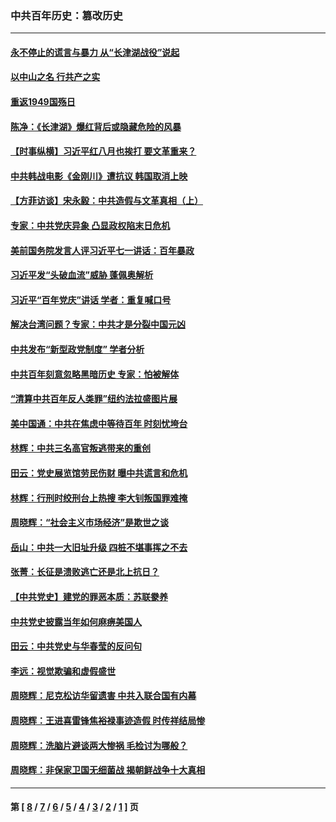 ### 中共百年历史：篡改历史
---
#### [永不停止的谎言与暴力 从“长津湖战役”说起](../../pages/nf1176115/n13494094.md?09050430) 
#### [以中山之名 行共产之实](../../pages/nf1176115/n13346437.md?09050430) 
#### [重返1949国殇日](../../pages/nf1176115/n13346372.md?09050430) 
#### [陈净：《长津湖》爆红背后或隐藏危险的风暴](../../pages/nf1176115/n13314364.md?09050430) 
#### [【时事纵横】习近平红八月也挨打 要文革重来？](../../pages/nf1176115/n13231393.md?09050430) 
#### [中共韩战电影《金刚川》遭抗议 韩国取消上映](../../pages/nf1176115/n13219114.md?09050430) 
#### [【方菲访谈】宋永毅：中共造假与文革真相（上）](../../pages/nf1176115/n13200760.md?09050430) 
#### [专家：中共党庆异象 凸显政权陷末日危机](../../pages/nf1176115/n13067084.md?09050430) 
#### [美前国务院发言人评习近平七一讲话：百年暴政](../../pages/nf1176115/n13066986.md?09050430) 
#### [习近平发“头破血流”威胁 蓬佩奥解析](../../pages/nf1176115/n13063604.md?09050430) 
#### [习近平“百年党庆”讲话 学者：重复喊口号](../../pages/nf1176115/n13061411.md?09050430) 
#### [解决台湾问题？专家：中共才是分裂中国元凶](../../pages/nf1176115/n13060811.md?09050430) 
#### [中共发布“新型政党制度” 学者分析](../../pages/nf1176115/n13056354.md?09050430) 
#### [中共百年刻意忽略黑暗历史 专家：怕被解体](../../pages/nf1176115/n13056056.md?09050430) 
#### [“清算中共百年反人类罪”纽约法拉盛图片展](../../pages/nf1176115/n13052220.md?09050430) 
#### [美中国通：中共在焦虑中等待百年 时刻忧垮台](../../pages/nf1176115/n13048820.md?09050430) 
#### [林辉：中共三名高官叛逃带来的重创](../../pages/nf1176115/n13035206.md?09050430) 
#### [田云：党史展览馆劳民伤财 曝中共谎言和危机](../../pages/nf1176115/n13033900.md?09050430) 
#### [林辉：行刑时绞刑台上热搜 李大钊叛国罪难掩](../../pages/nf1176115/n13031965.md?09050430) 
#### [周晓辉：“社会主义市场经济”是欺世之谈](../../pages/nf1176115/n13024090.md?09050430) 
#### [岳山：中共一大旧址升级 四桩不堪事挥之不去](../../pages/nf1176115/n13021697.md?09050430) 
#### [张菁：长征是溃败逃亡还是北上抗日？](../../pages/nf1176115/n13020585.md?09050430) 
#### [【中共党史】建党的罪恶本质：苏联豢养](../../pages/nf1176115/n13011888.md?09050430) 
#### [中共党史披露当年如何麻痹美国人](../../pages/nf1176115/n12966400.md?09050430) 
#### [田云：中共党史与华春莹的反问句](../../pages/nf1176115/n12765178.md?09050430) 
#### [李远：视觉欺骗和虚假盛世](../../pages/nf1176115/n12993376.md?09050430) 
#### [周晓辉：尼克松访华留遗害 中共入联合国有内幕](../../pages/nf1176115/n12991422.md?09050430) 
#### [周晓辉：王进喜雷锋焦裕禄事迹造假 时传祥结局惨](../../pages/nf1176115/n12985497.md?09050430) 
#### [周晓辉：洗脑片避谈两大惨祸 毛检讨为哪般？](../../pages/nf1176115/n12971285.md?09050430) 
#### [周晓辉：非保家卫国无细菌战 揭朝鲜战争十大真相](../../pages/nf1176115/n12954161.md?09050430) 

---
#### 第 [ [8](./8.md?09050430) / [7](./7.md?09050430) / [6](./6.md?09050430) / [5](./5.md?09050430) / [4](./4.md?09050430) / [3](./3.md?09050430) / [2](./2.md?09050430) / [1](./1.md?09050430) ] 页
